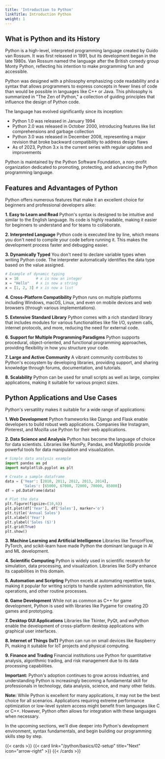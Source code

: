 ```yaml
---
title: 'Introduction to Python'
linkTitle: Introduction Python
weight: 1
---
```



## What is Python and its History

Python is a high-level, interpreted programming language created by Guido van Rossum. It was first released in 1991, but its development began in the late 1980s. Van Rossum named the language after the British comedy group Monty Python, reflecting his intention to make programming fun and accessible.

Python was designed with a philosophy emphasizing code readability and a syntax that allows programmers to express concepts in fewer lines of code than would be possible in languages like C++ or Java. This philosophy is summarized in "The Zen of Python," a collection of guiding principles that influence the design of Python code.

The language has evolved significantly since its inception:
- Python 1.0 was released in January 1994
- Python 2.0 was released in October 2000, introducing features like list comprehensions and garbage collection
- Python 3.0 was released in December 2008, representing a major revision that broke backward compatibility to address design flaws
- As of 2023, Python 3.x is the current series with regular updates and improvements

Python is maintained by the Python Software Foundation, a non-profit organization dedicated to promoting, protecting, and advancing the Python programming language.

## Features and Advantages of Python

Python offers numerous features that make it an excellent choice for beginners and professional developers alike:

**1. Easy to Learn and Read**
Python's syntax is designed to be intuitive and similar to the English language. Its code is highly readable, making it easier for beginners to understand and for teams to collaborate.

**2. Interpreted Language**
Python code is executed line by line, which means you don't need to compile your code before running it. This makes the development process faster and debugging easier.

**3. Dynamically Typed**
You don't need to declare variable types when writing Python code. The interpreter automatically identifies the data type based on the value assigned.

```python
# Example of dynamic typing
x = 10        # x is now an integer
x = "Hello"   # x is now a string
x = [1, 2, 3] # x is now a list
```

**4. Cross-Platform Compatibility**
Python runs on multiple platforms including Windows, macOS, Linux, and even on mobile devices and web browsers (through various implementations).

**5. Extensive Standard Library**
Python comes with a rich standard library that includes modules for various functionalities like file I/O, system calls, internet protocols, and more, reducing the need for external code.

**6. Support for Multiple Programming Paradigms**
Python supports procedural, object-oriented, and functional programming approaches, providing flexibility in how you structure your code.

**7. Large and Active Community**
A vibrant community contributes to Python's ecosystem by developing libraries, providing support, and sharing knowledge through forums, documentation, and tutorials.

**8. Scalability**
Python can be used for small scripts as well as large, complex applications, making it suitable for various project sizes.

## Python Applications and Use Cases

Python's versatility makes it suitable for a wide range of applications:

**1. Web Development**
Python frameworks like Django and Flask enable developers to build robust web applications. Companies like Instagram, Pinterest, and Mozilla use Python for their web applications.

**2. Data Science and Analysis**
Python has become the language of choice for data scientists. Libraries like NumPy, Pandas, and Matplotlib provide powerful tools for data manipulation and visualization.

```python
# Simple data analysis example
import pandas as pd
import matplotlib.pyplot as plt

# Create a sample dataframe
data = {'Year': [2010, 2011, 2012, 2013, 2014],
        'Sales': [65000, 67000, 72000, 78000, 85000]}
df = pd.DataFrame(data)

# Plot the data
plt.figure(figsize=(10,6))
plt.plot(df['Year'], df['Sales'], marker='o')
plt.title('Annual Sales')
plt.xlabel('Year')
plt.ylabel('Sales ($)')
plt.grid(True)
plt.show()
```

**3. Machine Learning and Artificial Intelligence**
Libraries like TensorFlow, PyTorch, and scikit-learn have made Python the dominant language in AI and ML development.

**4. Scientific Computing**
Python is widely used in scientific research for simulation, data processing, and visualization. Libraries like SciPy enhance its capabilities in this domain.

**5. Automation and Scripting**
Python excels at automating repetitive tasks, making it popular for writing scripts to handle system administration, file operations, and other routine processes.

**6. Game Development**
While not as common as C++ for game development, Python is used with libraries like Pygame for creating 2D games and prototyping.

**7. Desktop GUI Applications**
Libraries like Tkinter, PyQt, and wxPython enable the development of cross-platform desktop applications with graphical user interfaces.

**8. Internet of Things (IoT)**
Python can run on small devices like Raspberry Pi, making it suitable for IoT projects and physical computing.

**9. Finance and Trading**
Financial institutions use Python for quantitative analysis, algorithmic trading, and risk management due to its data processing capabilities.

**Important:**
Python's adoption continues to grow across industries, and understanding Python is increasingly becoming a fundamental skill for professionals in technology, data analysis, science, and many other fields.

**Note:**
While Python is excellent for many applications, it may not be the best choice for all scenarios. Applications requiring extreme performance optimization or low-level system access might benefit from languages like C or C++. However, Python often allows for integration with these languages when necessary.

In the upcoming sections, we'll dive deeper into Python's development environment, syntax fundamentals, and begin building our programming skills step by step.

{{< cards >}}
  {{< card link="/python/basics/02-setup" title="Next" icon="arrow-right" >}}
{{< /cards >}}
